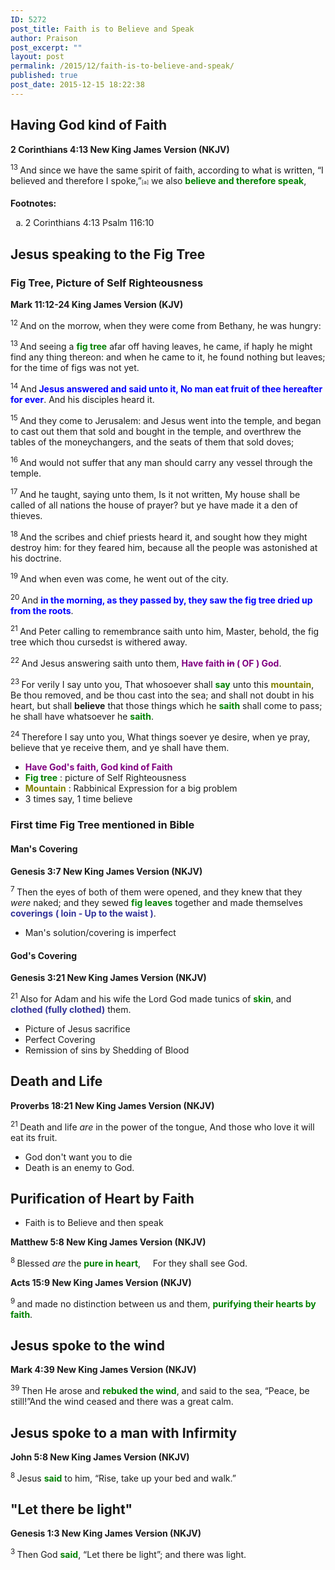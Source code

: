 ```yaml
---
ID: 5272
post_title: Faith is to Believe and Speak
author: Praison
post_excerpt: ""
layout: post
permalink: /2015/12/faith-is-to-believe-and-speak/
published: true
post_date: 2015-12-15 18:22:38
---
```

<h2><strong>Having God kind of Faith</strong></h2>
<strong><span class="passage-display-bcv">2 Corinthians 4:13
</span><span class="passage-display-version">New King James Version (NKJV)</span></strong>

<span id="en-NKJV-28873" class="text 2Cor-4-13"><sup class="versenum">13 </sup>And since we have the same spirit of faith, according to what is written, <span class="oblique">“I believed and therefore I spoke,”</span><sup class="footnote" style="box-sizing: border-box; font-size: 0.625em; line-height: 22px; position: relative; vertical-align: top; top: 0px;" data-fn="#fen-NKJV-28873a" data-link="[&lt;a href=&quot;#fen-NKJV-28873a&quot; title=&quot;See footnote a&quot;&gt;a&lt;/a&gt;]">[a]</sup> we also <span style="color: #008000;"><strong>believe and therefore speak</strong></span>,</span>
<div class="footnotes"><strong>Footnotes:</strong>
<ol type="a">
	<li id="fen-NKJV-28873a">2 Corinthians 4:13 <span class="footnote-text">Psalm 116:10</span></li>
</ol>
</div>
<h2><strong>Jesus speaking to the Fig Tree</strong></h2>
<h3><strong>Fig Tree, Picture of Self Righteousness</strong></h3>
<strong><span class="passage-display-bcv">Mark 11:12-24
</span><span class="passage-display-version">King James Version (KJV)</span></strong>

<span id="en-KJV-24653" class="text Mark-11-12"><sup class="versenum">12 </sup>And on the morrow, when they were come from Bethany, he was hungry:</span>

<span id="en-KJV-24654" class="text Mark-11-13"><sup class="versenum">13 </sup>And seeing a <span style="color: #008000;"><strong>fig tree</strong></span> afar off having leaves, he came, if haply he might find any thing thereon: and when he came to it, he found nothing but leaves; for the time of figs was not yet.</span>

<span id="en-KJV-24655" class="text Mark-11-14"><sup class="versenum">14 </sup>And<span style="color: #0000ff;"><strong> Jesus answered and said unto it, No man eat fruit of thee hereafter for ever</strong></span>. And his disciples heard it.</span>

<span id="en-KJV-24656" class="text Mark-11-15"><sup class="versenum">15 </sup>And they come to Jerusalem: and Jesus went into the temple, and began to cast out them that sold and bought in the temple, and overthrew the tables of the moneychangers, and the seats of them that sold doves;</span>

<span id="en-KJV-24657" class="text Mark-11-16"><sup class="versenum">16 </sup>And would not suffer that any man should carry any vessel through the temple.</span>

<span id="en-KJV-24658" class="text Mark-11-17"><sup class="versenum">17 </sup>And he taught, saying unto them, Is it not written, My house shall be called of all nations the house of prayer? but ye have made it a den of thieves.</span>

<span id="en-KJV-24659" class="text Mark-11-18"><sup class="versenum">18 </sup>And the scribes and chief priests heard it, and sought how they might destroy him: for they feared him, because all the people was astonished at his doctrine.</span>

<span id="en-KJV-24660" class="text Mark-11-19"><sup class="versenum">19 </sup>And when even was come, he went out of the city.</span>

<span id="en-KJV-24661" class="text Mark-11-20"><sup class="versenum">20 </sup>And <span style="color: #0000ff;"><strong>in the morning, as they passed by, they saw the fig tree dried up from the roots</strong></span>.</span>

<span id="en-KJV-24662" class="text Mark-11-21"><sup class="versenum">21 </sup>And Peter calling to remembrance saith unto him, Master, behold, the fig tree which thou cursedst is withered away.</span>

<span id="en-KJV-24663" class="text Mark-11-22"><sup class="versenum">22 </sup>And Jesus answering saith unto them, <span style="color: #800080;"><strong>Have faith <del>in</del> ( OF ) God</strong></span>.</span>

<span id="en-KJV-24664" class="text Mark-11-23"><sup class="versenum">23 </sup>For verily I say unto you, That whosoever shall <span style="color: #008000;"><strong>say</strong> </span>unto this <span style="color: #808000;"><strong>mountain</strong></span>, Be thou removed, and be thou cast into the sea; and shall not doubt in his heart, but shall <strong>believe</strong> that those things which he <span style="color: #008000;"><strong>saith</strong> </span>shall come to pass; he shall have whatsoever he <span style="color: #008000;"><strong>saith</strong></span>.</span>

<span id="en-KJV-24665" class="text Mark-11-24"><sup class="versenum">24 </sup>Therefore I say unto you, What things soever ye desire, when ye pray, believe that ye receive them, and ye shall have them.</span>
<ul>
	<li><span style="color: #800080;"><strong>Have God's faith, God kind of Faith</strong></span></li>
	<li><span style="color: #008000;"><strong>Fig tree</strong> </span>: picture of Self Righteousness</li>
	<li><span style="color: #808000;"><strong>Mountain</strong> </span>: Rabbinical Expression for a big problem</li>
	<li>3 times say, 1 time believe</li>
</ul>
<h3><strong>First time Fig Tree mentioned in Bible</strong></h3>
<h4><strong>Man's Covering</strong></h4>
<strong><span class="passage-display-bcv">Genesis 3:7
</span><span class="passage-display-version">New King James Version (NKJV)</span></strong>

<span id="en-NKJV-63" class="text Gen-3-7"><sup class="versenum">7 </sup>Then the eyes of both of them were opened, and they knew that they <i>were </i>naked; and they sewed <span style="color: #008000;"><strong>fig leaves</strong></span> together and made themselves <span style="color: #333399;"><strong>coverings</strong> <strong>( loin - Up to the waist )</strong></span>.</span>
<ul>
	<li>Man's solution/covering is imperfect</li>
</ul>
<h4><strong>God's Covering</strong></h4>
<strong><span class="passage-display-bcv">Genesis 3:21
</span><span class="passage-display-version">New King James Version (NKJV)</span></strong>

<span id="en-NKJV-77" class="text Gen-3-21"><sup class="versenum">21 </sup>Also for Adam and his wife the <span class="small-caps">Lord</span> God made tunics of <span style="color: #008000;"><strong>skin</strong></span>, and <span style="color: #333399;"><strong>clothed (fully clothed)</strong></span> them.</span>
<ul>
	<li>Picture of Jesus sacrifice</li>
	<li>Perfect Covering</li>
	<li>Remission of sins by Shedding of Blood</li>
</ul>
<h2><strong>Death and Life</strong></h2>
<strong><span class="passage-display-bcv">Proverbs 18:21
</span><span class="passage-display-version">New King James Version (NKJV)</span></strong>
<div class="poetry top-1">
<p class="line"><span id="en-NKJV-16923" class="text Prov-18-21"><sup class="versenum">21 </sup>Death and life <i>are</i> in the power of the tongue,</span>
<span class="text Prov-18-21">And those who love it will eat its fruit.</span></p>

<ul>
	<li class="line">God don't want you to die</li>
	<li class="line">Death is an enemy to God.</li>
</ul>
<h2><strong>Purification of Heart by Faith</strong></h2>
<ul>
	<li>Faith is to Believe and then speak</li>
</ul>
</div>
<div class="poetry top-1"><strong><span class="passage-display-bcv">Matthew 5:8
</span><span class="passage-display-version">New King James Version (NKJV)

</span></strong>
<div class="poetry">
<p class="line"><span id="en-NKJV-23243" class="text Matt-5-8"><sup class="versenum">8 </sup><span class="woj">Blessed <i>are</i> the <span style="color: #008000;"><strong>pure in heart</strong></span>,</span></span>
<span class="indent-1"><span class="indent-1-breaks">    </span><span class="text Matt-5-8"><span class="woj">For they shall see God.</span></span></span></p>

</div>
</div>
<div class="poetry top-1"><strong><span class="passage-display-bcv">Acts 15:9
</span><span class="passage-display-version">New King James Version (NKJV)

</span></strong></div>
<div class="poetry top-1">

<span id="en-NKJV-27452" class="text Acts-15-9"><sup class="versenum">9 </sup>and made no distinction between us and them, <span style="color: #008000;"><strong>purifying their hearts by faith</strong></span>.</span>
<h2><strong>Jesus spoke to the wind</strong></h2>
<strong><span class="passage-display-bcv">Mark 4:39
</span><span class="passage-display-version">New King James Version (NKJV)

</span></strong><span id="en-NKJV-24363" class="text Mark-4-39"><sup class="versenum">39 </sup>Then He arose and <span style="color: #008000;"><strong>rebuked the wind</strong></span>, and said to the sea, <span class="woj">“Peace, be still!”</span>And the wind ceased and there was a great calm.</span>
<h2><strong>Jesus spoke to a man with Infirmity</strong></h2>
</div>
<strong><span class="passage-display-bcv">John 5:8
</span><span class="passage-display-version">New King James Version (NKJV)</span></strong>

<span id="en-NKJV-26219" class="text John-5-8"><sup class="versenum">8 </sup>Jesus <span style="color: #008000;"><strong>said</strong> </span>to him, <span class="woj">“Rise, take up your bed and walk.”</span></span>
<h2><strong>"Let there be light"</strong></h2>
<strong><span class="passage-display-bcv">Genesis 1:3
</span><span class="passage-display-version">New King James Version (NKJV)</span></strong>

<span id="en-NKJV-3" class="text Gen-1-3"><sup class="versenum">3 </sup>Then God <span style="color: #008000;"><strong>said</strong></span>, “Let there be light”; and there was light.</span>
<div class="poetry top-1">
<div class="poetry"></div>
</div>